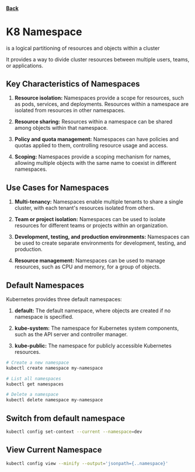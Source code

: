 #### [Back](./Kubernetes-Resources.md)

# K8 Namespace

is a logical partitioning of resources and objects within a cluster

It provides a way to divide cluster resources between multiple users, teams, or applications.

## Key Characteristics of Namespaces
1. **Resource isolation:** Namespaces provide a scope for resources, such as pods, services, and deployments. Resources within a namespace are isolated from resources in other namespaces.

2. **Resource sharing:** Resources within a namespace can be shared among objects within that namespace.

3. **Policy and quota management:** Namespaces can have policies and quotas applied to them, controlling resource usage and access.

4. **Scoping:** Namespaces provide a scoping mechanism for names, allowing multiple objects with the same name to coexist in different namespaces.

## Use Cases for Namespaces
1. **Multi-tenancy:** Namespaces enable multiple tenants to share a single cluster, with each tenant's resources isolated from others.

2. **Team or project isolation:** Namespaces can be used to isolate resources for different teams or projects within an organization.

3. **Development, testing, and production environments:** Namespaces can be used to create separate environments for development, testing, and production.

4. **Resource management:** Namespaces can be used to manage resources, such as CPU and memory, for a group of objects.

## Default Namespaces
Kubernetes provides three default namespaces:
1. **default:** The default namespace, where objects are created if no namespace is specified.

2. **kube-system:** The namespace for Kubernetes system components, such as the API server and controller manager.

3. **kube-public:** The namespace for publicly accessible Kubernetes resources.

```bash
# Create a new namespace
kubectl create namespace my-namespace

# List all namespaces
kubectl get namespaces

# Delete a namespace
kubectl delete namespace my-namespace
```

## Switch from default namespace
```bash
kubectl config set-context --current --namespace=dev
```

## View Current Namespace
```bash
kubectl config view --minify --output='jsonpath={..namespace}'
```

